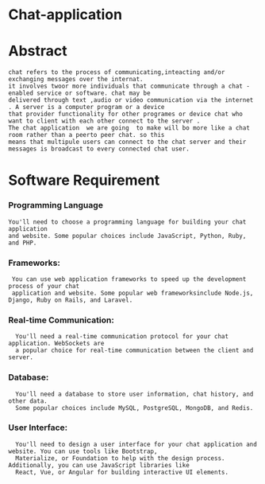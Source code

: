 # Chat-application

# Abstract 
    chat refers to the process of communicating,inteacting and/or exchanging messages over the internat. 
    it involves twoor more individuals that communicate through a chat -enabled service or software. chat may be
    delivered through text ,audio or video communication via the internet . A server is a computer program or a device 
    that provider functionality for other programes or device chat who want to client with each other connect to the server .
    The chat application  we are going  to make will bo more like a chat room rather than a peerto peer chat. so this
    means that multipule users can connect to the chat server and their messages is broadcast to every connected chat user. 

 # Software Requirement

### Programming Language
    You'll need to choose a programming language for building your chat application
    and website. Some popular choices include JavaScript, Python, Ruby, and PHP.

### Frameworks:
     You can use web application frameworks to speed up the development process of your chat
     application and website. Some popular web frameworksinclude Node.js, Django, Ruby on Rails, and Laravel.

### Real-time Communication: 
      You'll need a real-time communication protocol for your chat application. WebSockets are
      a popular choice for real-time communication between the client and server.

### Database:
      You'll need a database to store user information, chat history, and other data.
      Some popular choices include MySQL, PostgreSQL, MongoDB, and Redis.

### User Interface:
      You'll need to design a user interface for your chat application and website. You can use tools like Bootstrap,
      Materialize, or Foundation to help with the design process. Additionally, you can use JavaScript libraries like
      React, Vue, or Angular for building interactive UI elements.
